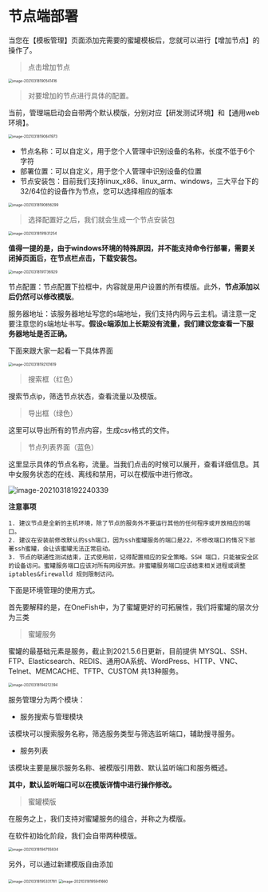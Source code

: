 # 节点端部署

当您在【模板管理】页面添加完需要的蜜罐模板后，您就可以进行【增加节点】的操作了。

> 点击增加节点

<img src="https://hfish.cn-bj.ufileos.com/images/image-20210318190541416.png" alt="image-20210318190541416" style="zoom:50%;" />



> 对要增加的节点进行具体的配置。

当前，管理端启动会自带两个默认模版，分别对应【研发测试环境】和【通用web环境】。

<img src="https://hfish.cn-bj.ufileos.com/images/image-20210318190641973.png" alt="image-20210318190641973" style="zoom:50%;" />



- 节点名称：可以自定义，用于您个人管理中识别设备的名称，长度不低于6个字符
- 部署位置：可以自定义，用于您个人管理中识别设备的位置
- 节点安装包：目前我们支持linux_x86、linux_arm、windows，三大平台下的32/64位的设备作为节点，您可以选择相应的版本

<img src="https://hfish.cn-bj.ufileos.com/images/image-20210318190656299.png" alt="image-20210318190656299" style="zoom:50%;" />



> 选择配置好之后，我们就会生成一个节点安装包

<img src="https://hfish.cn-bj.ufileos.com/images/image-20210318191631254.png" alt="image-20210318191631254" style="zoom:50%;" />



**值得一提的是，由于windows环境的特殊原因，并不能支持命令行部署，需要关闭掉页面后，在节点栏点击，下载安装包。**

<img src="https://hfish.cn-bj.ufileos.com/images/image-20210318191736929.png" alt="image-20210318191736929" style="zoom:50%;" />



节点配置：节点配置下拉框中，内容就是用户设置的所有模版。此外，**节点添加以后仍然可以修改模版**。

服务器地址：该服务器地址写您的s端地址，我们支持内网与云主机。请注意一定要注意您的s端地址书写。**假设c端添加上长期没有流量，我们建议您查看一下服务器地址是否正确。**



下面来跟大家一起看一下具体界面

<img src="https://hfish.cn-bj.ufileos.com/images/image-20210318192101619.png" alt="image-20210318192101619" style="zoom:50%;" />



> 搜索框（红色）

搜索节点ip，筛选节点状态，查看流量以及模版。

> 导出框（绿色）

这里可以导出所有的节点内容，生成csv格式的文件。

> 节点列表界面（蓝色）

这里显示具体的节点名称，流量。当我们点击的时候可以展开，查看详细信息。其中女服务状态的在线、离线和禁用，可以在模版中进行修改。

![image-20210318192240339](https://hfish.cn-bj.ufileos.com/images/image-20210318192240339.png)





**注意事项**

```shell
1. 建议节点是全新的主机环境，除了节点的服务外不要运行其他的任何程序或开放相应的端口。
2. 建议在安装前修改默认的ssh端口，因为ssh蜜罐服务的端口是22，不修改端口的情况下部署ssh蜜罐，会让该蜜罐无法正常启动。
3. 节点的联通性测试结束，正式使用前，记得配置相应的安全策略。SSH 端口，只能被安全区的设备访问。蜜罐服务端口应该对所有网段开放。非蜜罐服务端口应该结束相关进程或调整 iptables&firewalld 规则限制访问。
```

下面是环境管理的使用方式。



首先要解释的是，在OneFish中，为了蜜罐更好的可拓展性，我们将蜜罐的层次分为三类

> 蜜罐服务

蜜罐的最基础元素是服务，截止到2021.5.6日更新，目前提供 MYSQL、SSH、FTP、Elasticsearch、REDIS、通用OA系统、WordPress、HTTP、VNC、Telnet、MEMCACHE、TFTP、CUSTOM 共13种服务。

<img src="https://hfish.cn-bj.ufileos.com/images/image-20210318194212394.png" alt="image-20210318194212394" style="zoom:50%;" />



服务管理分为两个模块：

- 服务搜索与管理模块

该模块可以搜索服务名称，筛选服务类型与筛选监听端口，辅助搜寻服务。

- 服务列表

该模块主要是展示服务名称、被模版引用数、默认监听端口和服务概述。

**其中，默认监听端口可以在模版详情中进行操作修改。**





> 蜜罐模版

在服务之上，我们支持对蜜罐服务的组合，并称之为模版。

在软件初始化阶段，我们会自带两种模版。

<img src="https://hfish.cn-bj.ufileos.com/images/image-20210318194755834.png" alt="image-20210318194755834" style="zoom:50%;" />



另外，可以通过新建模版自由添加

<img src="https://hfish.cn-bj.ufileos.com/images/image-20210318195331781.png" alt="image-20210318195331781" style="zoom:50%;" />



<img src="https://hfish.cn-bj.ufileos.com/images/image-20210318195941660.png" alt="image-20210318195941660" style="zoom:50%;" />









